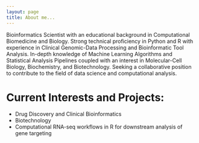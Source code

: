 ```yaml
---
layout: page
title: About me...
---
```


Bioinformatics Scientist with an educational background in Computational Biomedicine and Biology. Strong technical proficiency in Python and R with experience in Clinical Genomic-Data Processing and Bioinformatic Tool Analysis. In-depth knowledge of Machine Learning Algorithms and Statistical Analysis Pipelines coupled with an interest in Molecular-Cell Biology, Biochemistry, and Biotechnology. Seeking a collaborative position to contribute to the field of data science and computational analysis. 

# Current Interests and Projects:
- Drug Discovery and Clinical Bioinformatics
- Biotechnology
- Computational RNA-seq workflows in R for downstream analysis of gene targeting
